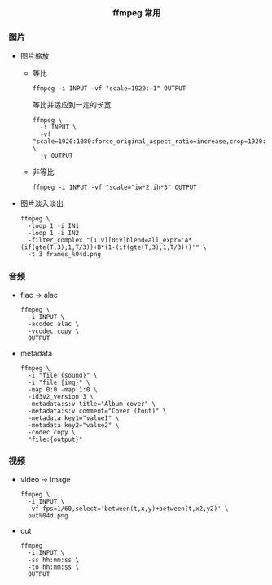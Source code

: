 <h3 align='center'> ffmpeg 常用 </h3>

### 图片

- 图片缩放

  - 等比

    ```shell
    ffmpeg -i INPUT -vf "scale=1920:-1" OUTPUT
    ```

    等比并适应到一定的长宽

    ```shell
    ffmpeg \
      -i INPUT \
      -vf "scale=1920:1080:force_original_aspect_ratio=increase,crop=1920:1080" \
      -y OUTPUT

    ```

  - 非等比

    ```shell
    ffmpeg -i INPUT -vf "scale="iw*2:ih*3" OUTPUT
    ```

- 图片淡入淡出

  ```shell
  ffmpeg \
    -loop 1 -i IN1
    -loop 1 -i IN2
    -filter_complex "[1:v][0:v]blend=all_expr='A*(if(gte(T,3),1,T/3))+B*(1-(if(gte(T,3),1,T/3)))'" \
    -t 3 frames_%04d.png
  ```

### 音频

- flac -> alac

  ```shell
  ffmpeg \
    -i INPUT \
    -acodec alac \
    -vcodec copy \
    OUTPUT
  ```

- metadata
  ```shell
  ffmpeg \
    -i "file:{sound}" \
    -i "file:{img}" \
    -map 0:0 -map 1:0 \
    -id3v2_version 3 \
    -metadata:s:v title="Album cover" \
    -metadata:s:v comment="Cover (font)" \
    -metadata key1="value1" \
    -metadata key2="value2" \
    -codec copy \
    "file:{output}"
  ```

### 视频

- video -> image

  ```shell
  ffmpeg \
    -i INPUT \
    -vf fps=1/60,select='between(t,x,y)+between(t,x2,y2)' \
    out%04d.png
  ```

- cut

  ```shell
  ffmpeg
    -i INPUT \
    -ss hh:mm:ss \
    -to hh:mm:ss \
    OUTPUT
  ```
